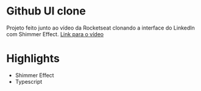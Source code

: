 # Github UI clone
Projeto feito junto ao vídeo da Rocketseat clonando a interface do LinkedIn com Shimmer Effect.
<a href="https://www.youtube.com/watch?v=-ZV-_7vNRGw">Link para o vídeo</a>

# Highlights

<ul>
  <li>Shimmer Effect</li>
  <li>Typescript</li>
</ul>